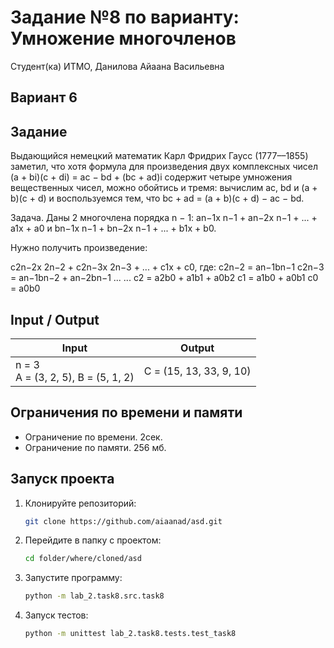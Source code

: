 # Задание №8 по варианту:  Умножение многочленов
Студент(ка) ИТМО, Данилова Айаана Васильевна

## Вариант 6

## Задание 
Выдающийся немецкий математик Карл Фридрих Гаусс (1777––1855) заметил,
что хотя формула для произведения двух комплексных чисел (a + bi)(c + di) =
ac − bd + (bc + ad)i содержит четыре умножения вещественных чисел, можно
обойтись и тремя: вычислим ac, bd и (a + b)(c + d) и воспользуемся тем, что
bc + ad = (a + b)(c + d) − ac − bd.

Задача. Даны 2 многочлена порядка n − 1: an−1x
n−1 + an−2x
n−1 + ... +
a1x + a0 и bn−1x
n−1 + bn−2x
n−1 + ... + b1x + b0. 

Нужно получить произведение:

c2n−2x
2n−2 + c2n−3x
2n−3 + ... + c1x + c0, где:
c2n−2 = an−1bn−1
c2n−3 = an−1bn−2 + an−2bn−1
... ...
c2 = a2b0 + a1b1 + a0b2
c1 = a1b0 + a0b1
c0 = a0b0

## Input / Output 

| Input                                   | Output                  |
|-----------------------------------------|-------------------------|
| n = 3<br/> A = (3, 2, 5), B = (5, 1, 2) | C = (15, 13, 33, 9, 10) | |        |

## Ограничения по времени и памяти

- Ограничение по времени. 2сек.
- Ограничение по памяти. 256 мб.


## Запуск проекта
1. Клонируйте репозиторий:
   ```bash
   git clone https://github.com/aiaanad/asd.git
   ```
2. Перейдите в папку с проектом:
   ```bash
   cd folder/where/cloned/asd
   ```
3. Запустите программу:
   ```bash
   python -m lab_2.task8.src.task8
   ```

4. Запуск тестов:
   ```bash
   python -m unittest lab_2.task8.tests.test_task8
   ```

